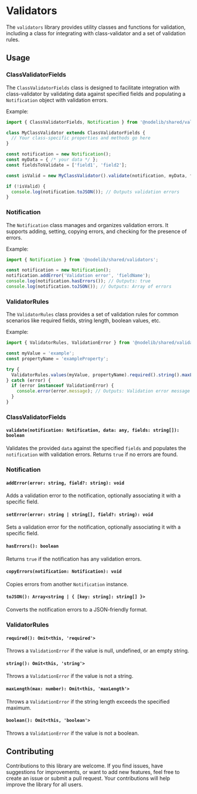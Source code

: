 # Validators

The `validators` library provides utility classes and functions for validation, including a class for integrating with class-validator and a set of validation rules.

## Usage

### ClassValidatorFields

The `ClassValidatorFields` class is designed to facilitate integration with class-validator by validating data against specified fields and populating a `Notification` object with validation errors.

Example:

```typescript
import { ClassValidatorFields, Notification } from '@nodelib/shared/validators';

class MyClassValidator extends ClassValidatorFields {
  // Your class-specific properties and methods go here
}

const notification = new Notification();
const myData = { /* your data */ };
const fieldsToValidate = ['field1', 'field2'];

const isValid = new MyClassValidator().validate(notification, myData, fieldsToValidate);

if (!isValid) {
  console.log(notification.toJSON()); // Outputs validation errors
}
```

### Notification

The `Notification` class manages and organizes validation errors. It supports adding, setting, copying errors, and checking for the presence of errors.

Example:

```typescript
import { Notification } from '@nodelib/shared/validators';

const notification = new Notification();
notification.addError('Validation error', 'fieldName');
console.log(notification.hasErrors()); // Outputs: true
console.log(notification.toJSON()); // Outputs: Array of errors
```

### ValidatorRules

The `ValidatorRules` class provides a set of validation rules for common scenarios like required fields, string length, boolean values, etc.

Example:

```typescript
import { ValidatorRules, ValidationError } from '@nodelib/shared/validators';

const myValue = 'example';
const propertyName = 'exampleProperty';

try {
  ValidatorRules.values(myValue, propertyName).required().string().maxLength(10);
} catch (error) {
  if (error instanceof ValidationError) {
    console.error(error.message); // Outputs: Validation error message
  }
}
```

### ClassValidatorFields

#### `validate(notification: Notification, data: any, fields: string[]): boolean`

Validates the provided `data` against the specified `fields` and populates the `notification` with validation errors. Returns `true` if no errors are found.

### Notification

#### `addError(error: string, field?: string): void`

Adds a validation error to the notification, optionally associating it with a specific field.

#### `setError(error: string | string[], field?: string): void`

Sets a validation error for the notification, optionally associating it with a specific field.

#### `hasErrors(): boolean`

Returns `true` if the notification has any validation errors.

#### `copyErrors(notification: Notification): void`

Copies errors from another `Notification` instance.

#### `toJSON(): Array<string | { [key: string]: string[] }>`

Converts the notification errors to a JSON-friendly format.

### ValidatorRules

#### `required(): Omit<this, 'required'>`

Throws a `ValidationError` if the value is null, undefined, or an empty string.

#### `string(): Omit<this, 'string'>`

Throws a `ValidationError` if the value is not a string.

#### `maxLength(max: number): Omit<this, 'maxLength'>`

Throws a `ValidationError` if the string length exceeds the specified maximum.

#### `boolean(): Omit<this, 'boolean'>`

Throws a `ValidationError` if the value is not a boolean.

## Contributing

Contributions to this library are welcome. If you find issues, have suggestions for improvements, or want to add new features, feel free to create an issue or submit a pull request. Your contributions will help improve the library for all users.
